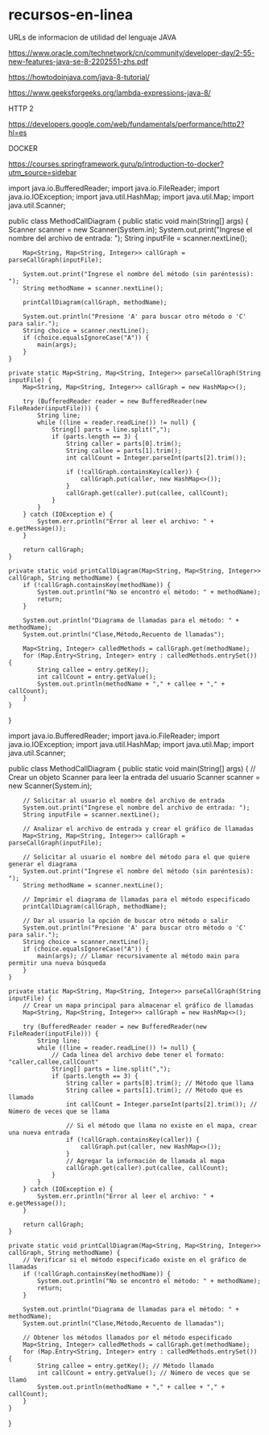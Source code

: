 # recursos-en-linea
 URLs de informacion de utilidad del lenguaje JAVA


https://www.oracle.com/technetwork/cn/community/developer-day/2-55-new-features-java-se-8-2202551-zhs.pdf

https://howtodoinjava.com/java-8-tutorial/

https://www.geeksforgeeks.org/lambda-expressions-java-8/

HTTP 2

https://developers.google.com/web/fundamentals/performance/http2?hl=es


DOCKER

https://courses.springframework.guru/p/introduction-to-docker?utm_source=sidebar




import java.io.BufferedReader;
import java.io.FileReader;
import java.io.IOException;
import java.util.HashMap;
import java.util.Map;
import java.util.Scanner;

public class MethodCallDiagram {
    public static void main(String[] args) {
        Scanner scanner = new Scanner(System.in);
        System.out.print("Ingrese el nombre del archivo de entrada: ");
        String inputFile = scanner.nextLine();

        Map<String, Map<String, Integer>> callGraph = parseCallGraph(inputFile);

        System.out.print("Ingrese el nombre del método (sin paréntesis): ");
        String methodName = scanner.nextLine();

        printCallDiagram(callGraph, methodName);

        System.out.println("Presione 'A' para buscar otro método o 'C' para salir.");
        String choice = scanner.nextLine();
        if (choice.equalsIgnoreCase("A")) {
            main(args);
        }
    }

    private static Map<String, Map<String, Integer>> parseCallGraph(String inputFile) {
        Map<String, Map<String, Integer>> callGraph = new HashMap<>();

        try (BufferedReader reader = new BufferedReader(new FileReader(inputFile))) {
            String line;
            while ((line = reader.readLine()) != null) {
                String[] parts = line.split(",");
                if (parts.length == 3) {
                    String caller = parts[0].trim();
                    String callee = parts[1].trim();
                    int callCount = Integer.parseInt(parts[2].trim());

                    if (!callGraph.containsKey(caller)) {
                        callGraph.put(caller, new HashMap<>());
                    }
                    callGraph.get(caller).put(callee, callCount);
                }
            }
        } catch (IOException e) {
            System.err.println("Error al leer el archivo: " + e.getMessage());
        }

        return callGraph;
    }

    private static void printCallDiagram(Map<String, Map<String, Integer>> callGraph, String methodName) {
        if (!callGraph.containsKey(methodName)) {
            System.out.println("No se encontró el método: " + methodName);
            return;
        }

        System.out.println("Diagrama de llamadas para el método: " + methodName);
        System.out.println("Clase,Método,Recuento de llamadas");

        Map<String, Integer> calledMethods = callGraph.get(methodName);
        for (Map.Entry<String, Integer> entry : calledMethods.entrySet()) {
            String callee = entry.getKey();
            int callCount = entry.getValue();
            System.out.println(methodName + "," + callee + "," + callCount);
        }
    }
}






import java.io.BufferedReader;
import java.io.FileReader;
import java.io.IOException;
import java.util.HashMap;
import java.util.Map;
import java.util.Scanner;

public class MethodCallDiagram {
    public static void main(String[] args) {
        // Crear un objeto Scanner para leer la entrada del usuario
        Scanner scanner = new Scanner(System.in);

        // Solicitar al usuario el nombre del archivo de entrada
        System.out.print("Ingrese el nombre del archivo de entrada: ");
        String inputFile = scanner.nextLine();

        // Analizar el archivo de entrada y crear el gráfico de llamadas
        Map<String, Map<String, Integer>> callGraph = parseCallGraph(inputFile);

        // Solicitar al usuario el nombre del método para el que quiere generar el diagrama
        System.out.print("Ingrese el nombre del método (sin paréntesis): ");
        String methodName = scanner.nextLine();

        // Imprimir el diagrama de llamadas para el método especificado
        printCallDiagram(callGraph, methodName);

        // Dar al usuario la opción de buscar otro método o salir
        System.out.println("Presione 'A' para buscar otro método o 'C' para salir.");
        String choice = scanner.nextLine();
        if (choice.equalsIgnoreCase("A")) {
            main(args); // Llamar recursivamente al método main para permitir una nueva búsqueda
        }
    }

    private static Map<String, Map<String, Integer>> parseCallGraph(String inputFile) {
        // Crear un mapa principal para almacenar el gráfico de llamadas
        Map<String, Map<String, Integer>> callGraph = new HashMap<>();

        try (BufferedReader reader = new BufferedReader(new FileReader(inputFile))) {
            String line;
            while ((line = reader.readLine()) != null) {
                // Cada línea del archivo debe tener el formato: "caller,callee,callCount"
                String[] parts = line.split(",");
                if (parts.length == 3) {
                    String caller = parts[0].trim(); // Método que llama
                    String callee = parts[1].trim(); // Método que es llamado
                    int callCount = Integer.parseInt(parts[2].trim()); // Número de veces que se llama

                    // Si el método que llama no existe en el mapa, crear una nueva entrada
                    if (!callGraph.containsKey(caller)) {
                        callGraph.put(caller, new HashMap<>());
                    }
                    // Agregar la información de llamada al mapa
                    callGraph.get(caller).put(callee, callCount);
                }
            }
        } catch (IOException e) {
            System.err.println("Error al leer el archivo: " + e.getMessage());
        }

        return callGraph;
    }

    private static void printCallDiagram(Map<String, Map<String, Integer>> callGraph, String methodName) {
        // Verificar si el método especificado existe en el gráfico de llamadas
        if (!callGraph.containsKey(methodName)) {
            System.out.println("No se encontró el método: " + methodName);
            return;
        }

        System.out.println("Diagrama de llamadas para el método: " + methodName);
        System.out.println("Clase,Método,Recuento de llamadas");

        // Obtener los métodos llamados por el método especificado
        Map<String, Integer> calledMethods = callGraph.get(methodName);
        for (Map.Entry<String, Integer> entry : calledMethods.entrySet()) {
            String callee = entry.getKey(); // Método llamado
            int callCount = entry.getValue(); // Número de veces que se llamó
            System.out.println(methodName + "," + callee + "," + callCount);
        }
    }
}





